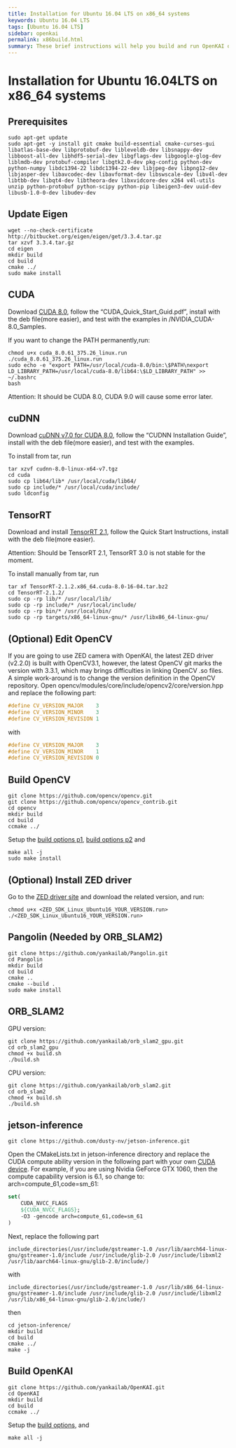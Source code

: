 ```yaml
---
title: Installation for Ubuntu 16.04 LTS on x86_64 systems
keywords: Ubuntu 16.04 LTS
tags: [Ubuntu 16.04 LTS]
sidebar: openkai
permalink: x86build.html
summary: These brief instructions will help you build and run OpenKAI on Ubuntu 16.04 LTS on x86_64 systems, tested on Ubuntu Desktop 16.04.3
---
```

# Installation for Ubuntu 16.04LTS on x86_64 systems

## Prerequisites

```shell
sudo apt-get update
sudo apt-get -y install git cmake build-essential cmake-curses-gui libatlas-base-dev libprotobuf-dev libleveldb-dev libsnappy-dev libboost-all-dev libhdf5-serial-dev libgflags-dev libgoogle-glog-dev liblmdb-dev protobuf-compiler libgtk2.0-dev pkg-config python-dev python-numpy libdc1394-22 libdc1394-22-dev libjpeg-dev libpng12-dev libjasper-dev libavcodec-dev libavformat-dev libswscale-dev libv4l-dev libtbb-dev libqt4-dev libtheora-dev libxvidcore-dev x264 v4l-utils unzip python-protobuf python-scipy python-pip libeigen3-dev uuid-dev libusb-1.0-0-dev libudev-dev
```

## Update Eigen

```shell
wget --no-check-certificate http://bitbucket.org/eigen/eigen/get/3.3.4.tar.gz
tar xzvf 3.3.4.tar.gz
cd eigen
mkdir build
cd build
cmake ../
sudo make install
```

## CUDA
Download [CUDA 8.0](https://developer.nvidia.com/cuda-toolkit-archive), follow the “CUDA_Quick_Start_Guid.pdf”, install with the deb file(more easier), and test with the examples in /NVIDIA_CUDA-8.0_Samples.

If you want to change the PATH permanently,run:

```shell
chmod u+x cuda_8.0.61_375.26_linux.run
./cuda_8.0.61_375.26_linux.run
sudo echo -e "export PATH=/usr/local/cuda-8.0/bin:\$PATH\nexport LD_LIBRARY_PATH=/usr/local/cuda-8.0/lib64:\$LD_LIBRARY_PATH" >> ~/.bashrc
bash
```
Attention: It should be CUDA 8.0, CUDA 9.0 will cause some error later.

## cuDNN
Download [cuDNN v7.0 for CUDA 8.0](https://developer.nvidia.com/cudnn), follow the “CUDNN Installation Guide”, install with the deb file(more easier), and test with the examples.

To install from tar, run

```shell
tar xzvf cudnn-8.0-linux-x64-v7.tgz
cd cuda
sudo cp lib64/lib* /usr/local/cuda/lib64/
sudo cp include/* /usr/local/cuda/include/
sudo ldconfig
```

## TensorRT
Download and install [TensorRT 2.1](https://developer.nvidia.com/tensorrt), follow the Quick Start Instructions, install with the deb file(more easier). 

Attention: Should be TensorRT 2.1, TensorRT 3.0 is not stable for the moment.

To install manually from tar, run

```shell
tar xf TensorRT-2.1.2.x86_64.cuda-8.0-16-04.tar.bz2
cd TensorRT-2.1.2/
sudo cp -rp lib/* /usr/local/lib/
sudo cp -rp include/* /usr/local/include/
sudo cp -rp bin/* /usr/local/bin/
sudo cp -rp targets/x86_64-linux-gnu/* /usr/libx86_64-linux-gnu/
```

## (Optional) Edit OpenCV
If you are going to use ZED camera with OpenKAI, the latest ZED driver (v2.2.0) is built with OpenCV3.1, however, the latest OpenCV git marks the version with 3.3.1, which may brings difficulties in linking OpenCV .so files. A simple work-around is to change the version definition in the OpenCV repository. Open opencv/modules/core/include/opencv2/core/version.hpp and replace the following part:

```cpp
#define CV_VERSION_MAJOR    3
#define CV_VERSION_MINOR    3
#define CV_VERSION_REVISION 1
```

with

```cpp
#define CV_VERSION_MAJOR    3
#define CV_VERSION_MINOR    1
#define CV_VERSION_REVISION 0
```

## Build OpenCV

```shell
git clone https://github.com/opencv/opencv.git
git clone https://github.com/opencv/opencv_contrib.git
cd opencv
mkdir build
cd build
ccmake ../
```
Setup the [build options p1](/images/OpenCV_ccmake_1.png), [build options p2](/images/OpenCV_ccmake_2.png) and

```shell
make all -j
sudo make install
```

## (Optional) Install ZED driver

Go to the [ZED driver site](https://www.stereolabs.com/developers/downloads/) and download the related version, and run:

```shell
chmod u+x <ZED_SDK_Linux_Ubuntu16_YOUR_VERSION.run>
./<ZED_SDK_Linux_Ubuntu16_YOUR_VERSION.run>
```

## Pangolin (Needed by ORB_SLAM2)

```shell
git clone https://github.com/yankailab/Pangolin.git
cd Pangolin
mkdir build
cd build
cmake ..
cmake --build .
sudo make install
```

## ORB_SLAM2

GPU version:
```shell
git clone https://github.com/yankailab/orb_slam2_gpu.git
cd orb_slam2_gpu
chmod +x build.sh
./build.sh
```

CPU version:
```shell
git clone https://github.com/yankailab/orb_slam2.git
cd orb_slam2
chmod +x build.sh
./build.sh
```

## jetson-inference
```shell
git clone https://github.com/dusty-nv/jetson-inference.git
```

Open the CMakeLists.txt in jetson-inference directory and replace the CUDA compute ability version in the following part with your own [CUDA device](https://en.wikipedia.org/wiki/CUDA#GPUs_supported). For example, if you are using Nvidia GeForce GTX 1060, then the compute capability version is 6.1, so change to: arch=compute_61,code=sm_61: 

```cmake
set(
	CUDA_NVCC_FLAGS
	${CUDA_NVCC_FLAGS}; 
    -O3 -gencode arch=compute_61,code=sm_61
)
```

Next, replace the following part

```shell
include_directories(/usr/include/gstreamer-1.0 /usr/lib/aarch64-linux-gnu/gstreamer-1.0/include /usr/include/glib-2.0 /usr/include/libxml2 /usr/lib/aarch64-linux-gnu/glib-2.0/include/)
```

with

```shell
include_directories(/usr/include/gstreamer-1.0 /usr/lib/x86_64-linux-gnu/gstreamer-1.0/include /usr/include/glib-2.0 /usr/include/libxml2 /usr/lib/x86_64-linux-gnu/glib-2.0/include/)
```

then

```shell
cd jetson-inference/
mkdir build
cd build
cmake ../
make -j
```

## Build OpenKAI

```shell
git clone https://github.com/yankailab/OpenKAI.git
cd OpenKAI
mkdir build
cd build
ccmake ../
```
Setup the [build options](/images/OpenKAI_ccmake.png), and

```shell
make all -j
```
